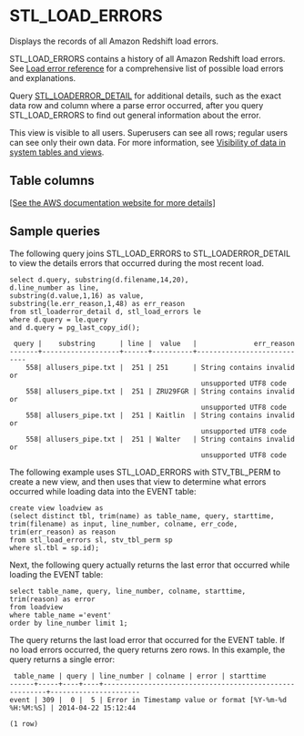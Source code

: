 # STL\_LOAD\_ERRORS<a name="r_STL_LOAD_ERRORS"></a>

Displays the records of all Amazon Redshift load errors\.

STL\_LOAD\_ERRORS contains a history of all Amazon Redshift load errors\. See [Load error reference](r_Load_Error_Reference.md) for a comprehensive list of possible load errors and explanations\.

Query [STL\_LOADERROR\_DETAIL](r_STL_LOADERROR_DETAIL.md) for additional details, such as the exact data row and column where a parse error occurred, after you query STL\_LOAD\_ERRORS to find out general information about the error\. 

This view is visible to all users\. Superusers can see all rows; regular users can see only their own data\. For more information, see [Visibility of data in system tables and views](c_visibility-of-data.md)\.

## Table columns<a name="r_STL_LOAD_ERRORS-table-columns2"></a>

[\[See the AWS documentation website for more details\]](http://docs.aws.amazon.com/redshift/latest/dg/r_STL_LOAD_ERRORS.html)

## Sample queries<a name="r_STL_LOAD_ERRORS-sample-queries2"></a>

The following query joins STL\_LOAD\_ERRORS to STL\_LOADERROR\_DETAIL to view the details errors that occurred during the most recent load\.

```
select d.query, substring(d.filename,14,20), 
d.line_number as line, 
substring(d.value,1,16) as value,
substring(le.err_reason,1,48) as err_reason
from stl_loaderror_detail d, stl_load_errors le
where d.query = le.query
and d.query = pg_last_copy_id(); 

 query |    substring      | line |  value   |              err_reason
-------+-------------------+------+----------+----------------------------
    558| allusers_pipe.txt |  251 | 251      | String contains invalid or 
                                               unsupported UTF8 code
    558| allusers_pipe.txt |  251 | ZRU29FGR | String contains invalid or 
                                               unsupported UTF8 code
    558| allusers_pipe.txt |  251 | Kaitlin  | String contains invalid or 
                                               unsupported UTF8 code
    558| allusers_pipe.txt |  251 | Walter   | String contains invalid or 
                                               unsupported UTF8 code
```

The following example uses STL\_LOAD\_ERRORS with STV\_TBL\_PERM to create a new view, and then uses that view to determine what errors occurred while loading data into the EVENT table: 

```
create view loadview as
(select distinct tbl, trim(name) as table_name, query, starttime,
trim(filename) as input, line_number, colname, err_code,
trim(err_reason) as reason
from stl_load_errors sl, stv_tbl_perm sp
where sl.tbl = sp.id);
```

Next, the following query actually returns the last error that occurred while loading the EVENT table: 

```
select table_name, query, line_number, colname, starttime, 
trim(reason) as error
from loadview
where table_name ='event'
order by line_number limit 1;
```

The query returns the last load error that occurred for the EVENT table\. If no load errors occurred, the query returns zero rows\. In this example, the query returns a single error: 

```
 table_name | query | line_number | colname | error | starttime
------+-----+----+----+--------------------------------------------------------+----------------------
event | 309 |  0 |  5 | Error in Timestamp value or format [%Y-%m-%d %H:%M:%S] | 2014-04-22 15:12:44

(1 row)
```